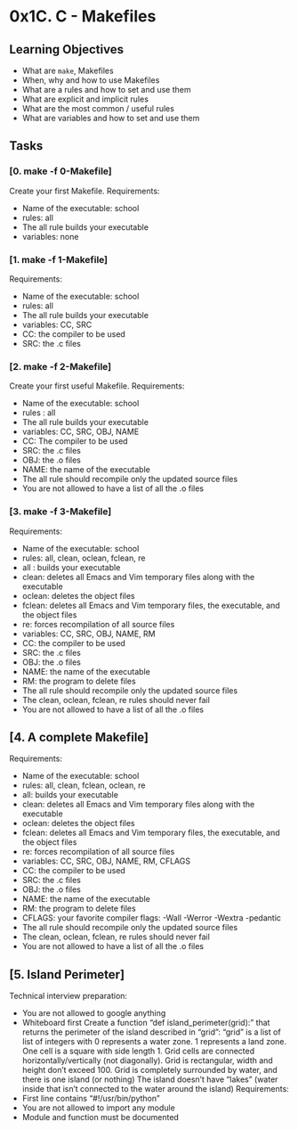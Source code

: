 # 0x1C. C - Makefiles

## Learning Objectives
* What are `make`, Makefiles
* When, why and how to use Makefiles
* What are a rules and how to set and use them
* What are explicit and implicit rules
* What are the most common / useful rules
* What are variables and how to set and use them

## Tasks
### [0. make -f 0-Makefile]
Create your first Makefile.
Requirements:
* Name of the executable: school
* rules: all
* The all rule builds your executable
* variables: none

### [1. make -f 1-Makefile]
Requirements:
* Name of the executable: school
* rules: all
* The all rule builds your executable
* variables: CC, SRC
* CC: the compiler to be used
* SRC: the .c files

### [2. make -f 2-Makefile]
Create your first useful Makefile.
Requirements:
* Name of the executable: school
* rules : all
* The all rule builds your executable
* variables: CC, SRC, OBJ, NAME
* CC: The compiler to be used
* SRC: the .c files
* OBJ: the .o files
* NAME: the name of the executable
* The all rule should recompile only the updated source files
* You are not allowed to have a list of all the .o files

### [3. make -f 3-Makefile]
Requirements:
* Name of the executable: school
* rules: all, clean, oclean, fclean, re
* all : builds your executable
* clean: deletes all Emacs and Vim temporary files along with the executable
* oclean: deletes the object files
* fclean: deletes all Emacs and Vim temporary files, the executable, and the object files
* re: forces recompilation of all source files
* variables: CC, SRC, OBJ, NAME, RM
* CC: the compiler to be used
* SRC: the .c files
* OBJ: the .o files
* NAME: the name of the executable
* RM: the program to delete files
* The all rule should recompile only the updated source files
* The clean, oclean, fclean, re rules should never fail
* You are not allowed to have a list of all the .o files

## [4. A complete Makefile]
Requirements:
* Name of the executable: school
* rules: all, clean, fclean, oclean, re
* all: builds your executable
* clean: deletes all Emacs and Vim temporary files along with the executable
* oclean: deletes the object files
* fclean: deletes all Emacs and Vim temporary files, the executable, and the object files
* re: forces recompilation of all source files
* variables: CC, SRC, OBJ, NAME, RM, CFLAGS
* CC: the compiler to be used
* SRC: the .c files
* OBJ: the .o files
* NAME: the name of the executable
* RM: the program to delete files
* CFLAGS: your favorite compiler flags: -Wall -Werror -Wextra -pedantic
* The all rule should recompile only the updated source files
* The clean, oclean, fclean, re rules should never fail
* You are not allowed to have a list of all the .o files

## [5. Island Perimeter]
Technical interview preparation:
* You are not allowed to google anything
* Whiteboard first
Create a function “def island_perimeter(grid):” that returns the perimeter of the island described in “grid”:
“grid” is a list of list of integers with 0 represents a water zone. 1 represents a land zone. One cell is a square with side length 1. Grid cells are connected horizontally/vertically (not diagonally). Grid is rectangular, width and height don’t exceed 100.
Grid is completely surrounded by water, and there is one island (or nothing)
The island doesn’t have “lakes” (water inside that isn’t connected to the water around the island)
Requirements:
* First line contains “#!/usr/bin/python”
* You are not allowed to import any module
* Module and function must be documented


